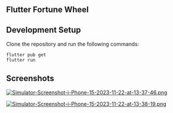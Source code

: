 ## Flutter Fortune Wheel



## Development Setup
Clone the repository and run the following commands:
```
flutter pub get
flutter run
```


## Screenshots
[![Simulator-Screenshot-i-Phone-15-2023-11-22-at-13-37-46.png](https://i.postimg.cc/jdhKYtFW/Simulator-Screenshot-i-Phone-15-2023-11-22-at-13-37-46.png)](https://postimg.cc/SJjHWFqq)

[![Simulator-Screenshot-i-Phone-15-2023-11-22-at-13-38-19.png](https://i.postimg.cc/jdM9h51h/Simulator-Screenshot-i-Phone-15-2023-11-22-at-13-38-19.png)](https://postimg.cc/F7JDr9Nf)
